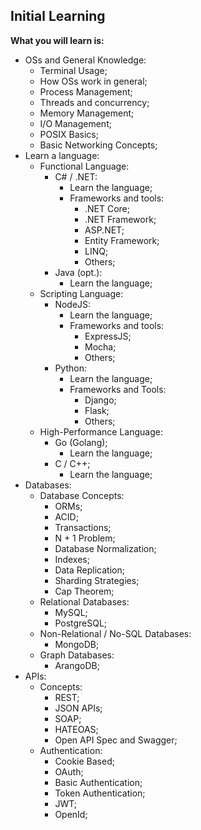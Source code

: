 ## Initial Learning

**What you will learn is:**

- OSs and General Knowledge:
  - Terminal Usage;
  - How OSs work in general;
  - Process Management;
  - Threads and concurrency;
  - Memory Management;
  - I/O Management;
  - POSIX Basics;
  - Basic Networking Concepts;
- Learn a language:
  - Functional Language:
    - C# / .NET:
      - Learn the language;
      - Frameworks and tools:
        - .NET Core;
        - .NET Framework;
        - ASP.NET;
        - Entity Framework;
        - LINQ;
        - Others;
    - Java (opt.):
      - Learn the language;
  - Scripting Language:
    - NodeJS:
      - Learn the language;
      - Frameworks and tools:
        - ExpressJS;
        - Mocha;
        - Others;
    - Python:
      - Learn the language;
      - Frameworks and Tools:
        - Django;
        - Flask;
        - Others;
  - High-Performance Language:
    - Go (Golang);
      - Learn the language;
    - C / C++;
      - Learn the language;
- Databases:
  - Database Concepts:
    - ORMs;
    - ACID;
    - Transactions;
    - N + 1 Problem;
    - Database Normalization;
    - Indexes;
    - Data Replication;
    - Sharding Strategies;
    - Cap Theorem;
  - Relational Databases:
    - MySQL;
    - PostgreSQL;
  - Non-Relational / No-SQL Databases:
    - MongoDB;
  - Graph Databases:
    - ArangoDB;
- APIs:
  - Concepts:
    - REST;
    - JSON APIs;
    - SOAP;
    - HATEOAS;
    - Open API Spec and Swagger;
  - Authentication:
    - Cookie Based;
    - OAuth;
    - Basic Authentication;
    - Token Authentication;
    - JWT;
    - OpenId;
